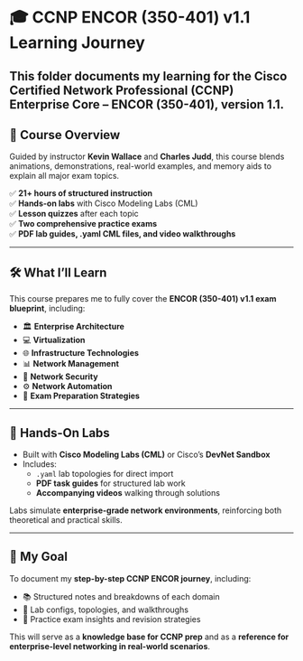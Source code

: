 # 🎓 CCNP ENCOR (350-401) v1.1 Learning Journey

This folder documents my learning for the **Cisco Certified Network Professional (CCNP) Enterprise Core – ENCOR (350-401)**, version 1.1.  
---

## 📖 Course Overview

Guided by instructor **Kevin Wallace** and **Charles Judd**, this course blends animations, demonstrations, real-world examples, and memory aids to explain all major exam topics.  

✅ **21+ hours of structured instruction**  
✅ **Hands-on labs** with Cisco Modeling Labs (CML)  
✅ **Lesson quizzes** after each topic  
✅ **Two comprehensive practice exams**  
✅ **PDF lab guides, .yaml CML files, and video walkthroughs**  

---

## 🛠️ What I’ll Learn

This course prepares me to fully cover the **ENCOR (350-401) v1.1 exam blueprint**, including:

- 🏛️ **Enterprise Architecture**  
- 💻 **Virtualization**  
- 🌐 **Infrastructure Technologies**  
- 📊 **Network Management**  
- 🔐 **Network Security**  
- ⚙️ **Network Automation**  
- 📝 **Exam Preparation Strategies**

---

## 🧪 Hands-On Labs

- Built with **Cisco Modeling Labs (CML)** or Cisco’s **DevNet Sandbox**  
- Includes:
  - `.yaml` lab topologies for direct import  
  - **PDF task guides** for structured lab work  
  - **Accompanying videos** walking through solutions  

Labs simulate **enterprise-grade network environments**, reinforcing both theoretical and practical skills.  

---

## 🧠 My Goal

To document my **step-by-step CCNP ENCOR journey**, including:  

- 📚 Structured notes and breakdowns of each domain  
- 🧩 Lab configs, topologies, and walkthroughs  
- 📝 Practice exam insights and revision strategies  

This will serve as a **knowledge base for CCNP prep** and as a **reference for enterprise-level networking in real-world scenarios**.  


